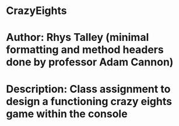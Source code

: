 # CrazyEights
# Author: Rhys Talley (minimal formatting and method headers done by professor Adam Cannon)
# Description: Class assignment to design a functioning crazy eights game within the console
